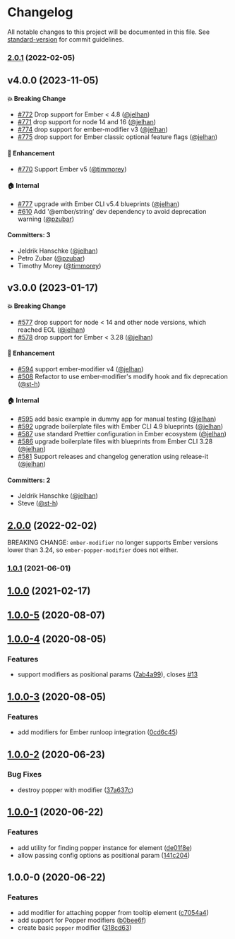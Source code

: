 # Changelog

All notable changes to this project will be documented in this file. See [standard-version](https://github.com/conventional-changelog/standard-version) for commit guidelines.

### [2.0.1](https://github.com/alexlafroscia/ember-popper-modifier/compare/v2.0.0...v2.0.1) (2022-02-05)

## v4.0.0 (2023-11-05)

#### :boom: Breaking Change

- [#772](https://github.com/adopted-ember-addons/ember-popper-modifier/pull/772) Drop support for Ember < 4.8 ([@jelhan](https://github.com/jelhan))
- [#771](https://github.com/adopted-ember-addons/ember-popper-modifier/pull/771) drop support for node 14 and 16 ([@jelhan](https://github.com/jelhan))
- [#774](https://github.com/adopted-ember-addons/ember-popper-modifier/pull/774) drop support for ember-modifier v3 ([@jelhan](https://github.com/jelhan))
- [#775](https://github.com/adopted-ember-addons/ember-popper-modifier/pull/775) drop support for Ember classic optional feature flags ([@jelhan](https://github.com/jelhan))

#### :rocket: Enhancement

- [#770](https://github.com/adopted-ember-addons/ember-popper-modifier/pull/770) Support Ember v5 ([@timmorey](https://github.com/timmorey))

#### :house: Internal

- [#777](https://github.com/adopted-ember-addons/ember-popper-modifier/pull/777) upgrade with Ember CLI v5.4 blueprints ([@jelhan](https://github.com/jelhan))
- [#610](https://github.com/adopted-ember-addons/ember-popper-modifier/pull/610) Add '@ember/string' dev dependency to avoid deprecation warning ([@pzubar](https://github.com/pzubar))

#### Committers: 3

- Jeldrik Hanschke ([@jelhan](https://github.com/jelhan))
- Petro Zubar ([@pzubar](https://github.com/pzubar))
- Timothy Morey ([@timmorey](https://github.com/timmorey))

## v3.0.0 (2023-01-17)

#### :boom: Breaking Change

- [#577](https://github.com/adopted-ember-addons/ember-popper-modifier/pull/577) drop support for node < 14 and other node versions, which reached EOL ([@jelhan](https://github.com/jelhan))
- [#578](https://github.com/adopted-ember-addons/ember-popper-modifier/pull/578) drop support for Ember < 3.28 ([@jelhan](https://github.com/jelhan))

#### :rocket: Enhancement

- [#594](https://github.com/adopted-ember-addons/ember-popper-modifier/pull/594) support ember-modifier v4 ([@jelhan](https://github.com/jelhan))
- [#508](https://github.com/adopted-ember-addons/ember-popper-modifier/pull/508) Refactor to use ember-modifier's modify hook and fix deprecation ([@st-h](https://github.com/st-h))

#### :house: Internal

- [#595](https://github.com/adopted-ember-addons/ember-popper-modifier/pull/595) add basic example in dummy app for manual testing ([@jelhan](https://github.com/jelhan))
- [#592](https://github.com/adopted-ember-addons/ember-popper-modifier/pull/592) upgrade boilerplate files with Ember CLI 4.9 blueprints ([@jelhan](https://github.com/jelhan))
- [#587](https://github.com/adopted-ember-addons/ember-popper-modifier/pull/587) use standard Prettier configuration in Ember ecosystem ([@jelhan](https://github.com/jelhan))
- [#586](https://github.com/adopted-ember-addons/ember-popper-modifier/pull/586) upgrade boilerplate files with blueprints from Ember CLI 3.28 ([@jelhan](https://github.com/jelhan))
- [#581](https://github.com/adopted-ember-addons/ember-popper-modifier/pull/581) Support releases and changelog generation using release-it ([@jelhan](https://github.com/jelhan))

#### Committers: 2

- Jeldrik Hanschke ([@jelhan](https://github.com/jelhan))
- Steve ([@st-h](https://github.com/st-h))

## [2.0.0](https://github.com/alexlafroscia/ember-popper-modifier/compare/v1.0.1...v2.0.0) (2022-02-02)

BREAKING CHANGE: `ember-modifier` no longer supports Ember versions lower than 3.24, so `ember-popper-modifier` does not either.

### [1.0.1](https://github.com/alexlafroscia/ember-popper-modifier/compare/v1.0.0...v1.0.1) (2021-06-01)

## [1.0.0](https://github.com/alexlafroscia/ember-popper-modifier/compare/v1.0.0-5...v1.0.0) (2021-02-17)

## [1.0.0-5](https://github.com/alexlafroscia/ember-popper-modifier/compare/v1.0.0-4...v1.0.0-5) (2020-08-07)

## [1.0.0-4](https://github.com/alexlafroscia/ember-popper-modifier/compare/v1.0.0-3...v1.0.0-4) (2020-08-05)

### Features

- support modifiers as positional params ([7ab4a99](https://github.com/alexlafroscia/ember-popper-modifier/commit/7ab4a99d53b54aea7dd5d7e20f619c46af8f729a)), closes [#13](https://github.com/alexlafroscia/ember-popper-modifier/issues/13)

## [1.0.0-3](https://github.com/alexlafroscia/ember-popper-modifier/compare/v1.0.0-2...v1.0.0-3) (2020-08-05)

### Features

- add modifiers for Ember runloop integration ([0cd6c45](https://github.com/alexlafroscia/ember-popper-modifier/commit/0cd6c45a473a5c3339eba441a50848040884d7cf))

## [1.0.0-2](https://github.com/alexlafroscia/ember-popper-modifier/compare/v1.0.0-1...v1.0.0-2) (2020-06-23)

### Bug Fixes

- destroy popper with modifier ([37a637c](https://github.com/alexlafroscia/ember-popper-modifier/commit/37a637cca5e5e0a94db8dc2d7c1c97eaeaf4fe58))

## [1.0.0-1](https://github.com/alexlafroscia/ember-popper-modifier/compare/v1.0.0-0...v1.0.0-1) (2020-06-22)

### Features

- add utility for finding popper instance for element ([de01f8e](https://github.com/alexlafroscia/ember-popper-modifier/commit/de01f8e474e8b093ec906c45be0f41f51265c22a))
- allow passing config options as positional param ([141c204](https://github.com/alexlafroscia/ember-popper-modifier/commit/141c2040701a976faa1c3bce87c6fc90a5b2619d))

## 1.0.0-0 (2020-06-22)

### Features

- add modifier for attaching popper from tooltip element ([c7054a4](https://github.com/alexlafroscia/ember-popper-modifier/commit/c7054a4c1c849d9ac3bae9e248e96397b7eb077c))
- add support for Popper modifiers ([b0bee6f](https://github.com/alexlafroscia/ember-popper-modifier/commit/b0bee6f0162ca5133d3b129eaf2bdca2aa746fff))
- create basic `popper` modifier ([318cd63](https://github.com/alexlafroscia/ember-popper-modifier/commit/318cd63b1b619012f17b6cd86b29fdcc872c9a8f))
